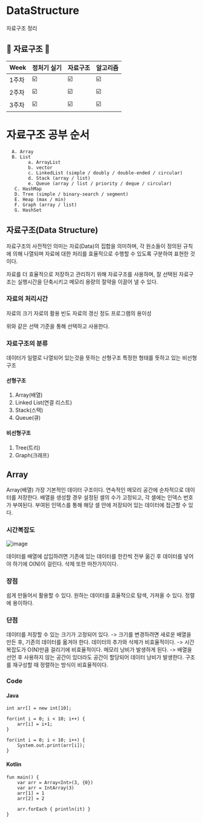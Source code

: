 # DataStructure
자료구조 정리

## 📘 자료구조 📘

| Week | 정처기 실기 | 자료구조 | 알고리즘 |
| ------ | -- | -- | -- |
| 1주차 | ☑️ | ☑️ | ☑️ |
| 2주차 | ☑️ | ☑️ | ☑️ |
| 3주차 | ☑️ | ☑️ | ☑️ |


# 자료구조 공부 순서
      A. Array
      B. List
            a. ArrayList
            b. vector
            c. LinkedList (simple / doubly / double-ended / circular)
            d. Stack (array / list)
            e. Queue (array / list / priority / deque / circular)
       C. HashMap
       D. Tree (simple / binary-search / segment)
       E. Heap (max / min)
       F. Graph (array / list)
       G. HashSet
       
## 자료구조(Data Structure)
자료구조의 사전적인 의미는 자료(Data)의 집합을 의미하며, 
각 원소들이 정의된 규칙에 의해 나열되며 자료에 대한 처리를 효율적으로 수행할 수 있도록 구분하여 표현한 것이다.

자료를 더 효율적으로 저장하고 관리하기 위해 자료구조를 사용하며,
잘 선택된 자료구조는 실행시간을 단축시키고 메모리 용량의 절약을 이끌어 낼 수 있다.

### 자료의 처리시간
자료의 크기
자료의 활용 빈도
자료의 갱신 정도
프로그램의 용이성

위와 같은 선택 기준을 통해 선택하고 사용한다.

### 자료구조의 분류
데이터가 일렬로 나열되어 있는것을 뜻하는 선형구조
특정한 형태를 뜻하고 있는 비선형구조

#### 선형구조
1. Array(배열)
2. Linked List(연결 리스트)
3. Stack(스택)
4. Queue(큐)

#### 비선형구조
1. Tree(트리)
2. Graph(크래프)

## Array
Array(배열)
가장 기본적인 데이터 구조이다.
연속적인 메모리 공간에 순차적으로 데이터를 저장한다.
배열을 생성할 경우 설정된 셀의 수가 고정되고, 각 셀에는 인덱스 번호가 부여된다.
부여된 인덱스를 통해 해당 셀 안에 저장되어 있는 데이터에 접근할 수 있다.

### 시간복잡도
![image](https://user-images.githubusercontent.com/60501045/159606869-c90e8f95-4ecd-4982-9da7-6435cc97ac0c.png)

데이터를 배열에 삽입하려면 기존에 있는 데이터를 한칸씩 전부 옮긴 후 데이터를 넣어야 하기에 O(N)이 걸린다.
삭제 또한 마찬가지이다.

### 장점
쉽게 만들어서 활용할 수 있다.
원하는 데이터를 효율적으로 탐색, 가져올 수 있다.
정렬에 용이하다.


### 단점
데이터를 저장할 수 있는 크기가 고정되어 있다. -> 크기를 변경하려면 새로운 배열을 만든 후, 기존의 데이터를 옮겨야 한다.
데이터의 추가와 삭제가 비효율적이다. -> 시간복잡도가 O(N)만큼 걸리기에 비효율적이다.
메모리 낭비가 발생하게 된다. -> 배열을 선언 후 사용하지 않는 공간이 있더라도 공간이 할당되어 데이터 낭비가 발생한다.
구조를 재구성할 때 정렬하는 방식이 비효율적이다.

### Code
#### Java
```
int arr[] = new int[10];

for(int i = 0; i < 10; i++) {
	arr[i] = i+1;
}

for(int i = 0; i < 10; i++) {
	System.out.print(arr[i]);
}
```

#### Kotlin
```
fun main() {
    var arr = Array<Int>(3, {0})
	var arr = IntArray(3)
    arr[1] = 1
    arr[2] = 2

    arr.forEach { println(it) }
}
```



